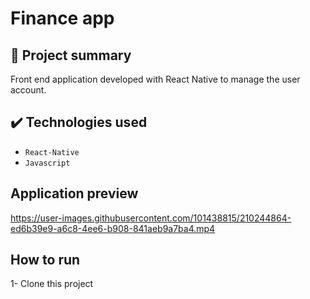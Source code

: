 # Finance app
## 📝 Project summary
Front end application developed with React Native to manage the user account.

## ✔️ Technologies used

- ``React-Native``
- ``Javascript``


## Application preview


https://user-images.githubusercontent.com/101438815/210244864-ed6b39e9-a6c8-4ee6-b908-841aeb9a7ba4.mp4



## How to run

1- Clone this project
